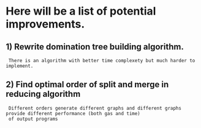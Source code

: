 # Here will be a list of potential improvements.

## 1) Rewrite domination tree building algorithm.
     There is an algorithm with better time complexety but much harder to implement.

## 2) Find optimal order of split and merge in reducing algorithm
     Different orders generate different graphs and different graphs provide different performance (both gas and time)
     of output programs
